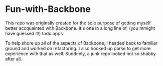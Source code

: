 Fun-with-Backbone
=================

This repo was originally created for the sole purpose of getting myself better accquainted with Backbone. It's one in a long line of, (you mmight have guessed it!) todo apps.

To help shore up all of the aspects of Backbone, I headed back to familiar ground and worked on refactoring. I also hooked up parse to get more experience with that as well. Suddenly, a junk repo looked not so shabby after all.
